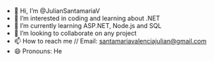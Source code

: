 - 👋 Hi, I’m @JulianSantamariaV
- 👀 I’m interested in coding and learning about .NET
- 🌱 I’m currently learning ASP.NET, Node.js and SQL
- 💞️ I’m looking to collaborate on any project
- 📫 How to reach me // Email: santamariavalenciajulian@gmail.com
- 😄 Pronouns: He
<!---
JulianSantamariaV/JulianSantamariaV is a ✨ special ✨ repository because its `README.md` (this file) appears on your GitHub profile.
You can click the Preview link to take a look at your changes.
--->
